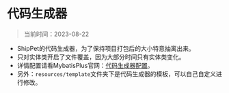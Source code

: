 # 代码生成器

> 当前时间：2023-08-22

* ShipPet的代码生成器，为了保持项目打包后的大小特意抽离出来。
* 只对实体类开启了文件覆盖，因为大部分时间只有实体类变化。
* 详情配置请看MybatisPlus官网：[代码生成器配置](https://baomidou.com/pages/981406/)。
* 另外：`resources/template`文件夹下是代码生成器的模板，可以自己自定义进行修改。
